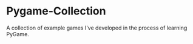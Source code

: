 # Pygame-Collection

A collection of example games I've developed in the process of learning PyGame.
